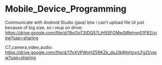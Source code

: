 # Mobile_Device_Programming
Communicate with Android Studio (java)
btw i can't upload file UI just because of big size, so i reup on drive: https://drive.google.com/file/d/19oOoT2tDQ57LiH5SFGMwStRehnn01FR2/view?usp=sharing

C7_camera,video,audio: https://drive.google.com/file/d/17nXVPWnHZ5RKZk_dsJ3kRjhHzxrLFgZI/view?usp=sharing

